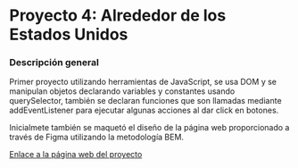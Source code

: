 # Proyecto 4: Alrededor de los Estados Unidos

### Descripción general

Primer proyecto utilizando herramientas de JavaScript, se usa DOM y se manipulan objetos declarando variables y constantes usando querySelector, también se declaran funciones que son llamadas mediante addEventListener para ejecutar algunas acciones al dar click en botones.

Inicialmete también se maquetó el diseño de la página web proporcionado a través de Figma utilizando la metodología BEM.

[Enlace a la página web del proyecto](https://tiujk.github.io/web_project_4_esp/)
